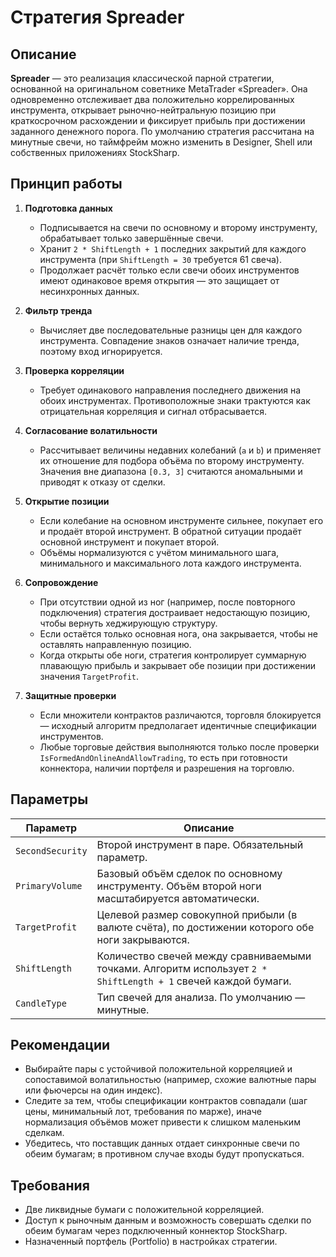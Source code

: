 # Стратегия Spreader

## Описание

**Spreader** — это реализация классической парной стратегии, основанной на оригинальном советнике MetaTrader «Spreader». Она
одновременно отслеживает два положительно коррелированных инструмента, открывает рыночно-нейтральную позицию при краткосрочном
расхождении и фиксирует прибыль при достижении заданного денежного порога. По умолчанию стратегия рассчитана на минутные свечи,
но таймфрейм можно изменить в Designer, Shell или собственных приложениях StockSharp.

## Принцип работы

1. **Подготовка данных**
   - Подписывается на свечи по основному и второму инструменту, обрабатывает только завершённые свечи.
   - Хранит `2 * ShiftLength + 1` последних закрытий для каждого инструмента (при `ShiftLength = 30` требуется 61 свеча).
   - Продолжает расчёт только если свечи обоих инструментов имеют одинаковое время открытия — это защищает от несинхронных данных.

2. **Фильтр тренда**
   - Вычисляет две последовательные разницы цен для каждого инструмента. Совпадение знаков означает наличие тренда, поэтому вход
     игнорируется.

3. **Проверка корреляции**
   - Требует одинакового направления последнего движения на обоих инструментах. Противоположные знаки трактуются как отрицательная
     корреляция и сигнал отбрасывается.

4. **Согласование волатильности**
   - Рассчитывает величины недавних колебаний (``a`` и ``b``) и применяет их отношение для подбора объёма по второму инструменту.
     Значения вне диапазона `[0.3, 3]` считаются аномальными и приводят к отказу от сделки.

5. **Открытие позиции**
   - Если колебание на основном инструменте сильнее, покупает его и продаёт второй инструмент. В обратной ситуации продаёт основной
     инструмент и покупает второй.
   - Объёмы нормализуются с учётом минимального шага, минимального и максимального лота каждого инструмента.

6. **Сопровождение**
   - При отсутствии одной из ног (например, после повторного подключения) стратегия достраивает недостающую позицию, чтобы вернуть
     хеджирующую структуру.
   - Если остаётся только основная нога, она закрывается, чтобы не оставлять направленную позицию.
   - Когда открыты обе ноги, стратегия контролирует суммарную плавающую прибыль и закрывает обе позиции при достижении значения
     `TargetProfit`.

7. **Защитные проверки**
   - Если множители контрактов различаются, торговля блокируется — исходный алгоритм предполагает идентичные спецификации инструментов.
   - Любые торговые действия выполняются только после проверки `IsFormedAndOnlineAndAllowTrading`, то есть при готовности коннектора,
     наличии портфеля и разрешения на торговлю.

## Параметры

| Параметр | Описание |
|----------|----------|
| `SecondSecurity` | Второй инструмент в паре. Обязательный параметр. |
| `PrimaryVolume` | Базовый объём сделок по основному инструменту. Объём второй ноги масштабируется автоматически. |
| `TargetProfit` | Целевой размер совокупной прибыли (в валюте счёта), по достижении которого обе ноги закрываются. |
| `ShiftLength` | Количество свечей между сравниваемыми точками. Алгоритм использует `2 * ShiftLength + 1` свечей каждой бумаги. |
| `CandleType` | Тип свечей для анализа. По умолчанию — минутные. |

## Рекомендации

- Выбирайте пары с устойчивой положительной корреляцией и сопоставимой волатильностью (например, схожие валютные пары или фьючерсы на
  один индекс).
- Следите за тем, чтобы спецификации контрактов совпадали (шаг цены, минимальный лот, требования по марже), иначе нормализация объёмов
  может привести к слишком маленьким сделкам.
- Убедитесь, что поставщик данных отдает синхронные свечи по обеим бумагам; в противном случае входы будут пропускаться.

## Требования

- Две ликвидные бумаги с положительной корреляцией.
- Доступ к рыночным данным и возможность совершать сделки по обеим бумагам через подключенный коннектор StockSharp.
- Назначенный портфель (Portfolio) в настройках стратегии.
